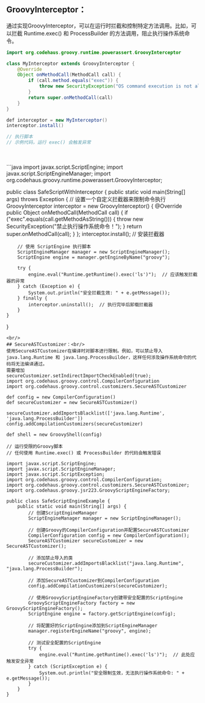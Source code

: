 ## GroovyInterceptor：<br/>
通过实现GroovyInterceptor，可以在运行时拦截和控制特定方法调用。比如，可以拦截 Runtime.exec() 和 ProcessBuilder 的方法调用，阻止执行操作系统命令。
```java
import org.codehaus.groovy.runtime.powerassert.GroovyInterceptor

class MyInterceptor extends GroovyInterceptor {
    @Override
    Object onMethodCall(MethodCall call) {
        if (call.method.equals("exec")) {
            throw new SecurityException("OS command execution is not allowed!")
        }
        return super.onMethodCall(call)
    }
}

def interceptor = new MyInterceptor()
interceptor.install()

// 执行脚本
// 示例代码，运行 exec() 会触发异常
```
<br/>
<br/>
```java
import javax.script.ScriptEngine;
import javax.script.ScriptEngineManager;
import org.codehaus.groovy.runtime.powerassert.GroovyInterceptor;

public class SafeScriptWithInterceptor {
    public static void main(String[] args) throws Exception {
        // 设置一个自定义拦截器来限制命令执行
        GroovyInterceptor interceptor = new GroovyInterceptor() {
            @Override
            public Object onMethodCall(MethodCall call) {
                if ("exec".equals(call.getMethodAsString())) {
                    throw new SecurityException("禁止执行操作系统命令！");
                }
                return super.onMethodCall(call);
            }
        };
        interceptor.install();  // 安装拦截器

        // 使用 ScriptEngine 执行脚本
        ScriptEngineManager manager = new ScriptEngineManager();
        ScriptEngine engine = manager.getEngineByName("groovy");

        try {
            engine.eval("Runtime.getRuntime().exec('ls')");  // 应该触发拦截器的异常
        } catch (Exception e) {
            System.out.println("安全拦截生效: " + e.getMessage());
        } finally {
            interceptor.uninstall();  // 执行完毕后卸载拦截器
        }
    }
}
```
<br/>
## SecureASTCustomizer：<br/>
使用SecureASTCustomizer在编译时对脚本进行限制。例如，可以禁止导入 java.lang.Runtime 和 java.lang.ProcessBuilder，这样任何涉及操作系统命令的代码将无法编译通过。
需要增加
secureCustomizer.setIndirectImportCheckEnabled(true);
import org.codehaus.groovy.control.CompilerConfiguration
import org.codehaus.groovy.control.customizers.SecureASTCustomizer

def config = new CompilerConfiguration()
def secureCustomizer = new SecureASTCustomizer()

secureCustomizer.addImportsBlacklist(['java.lang.Runtime', 'java.lang.ProcessBuilder'])
config.addCompilationCustomizers(secureCustomizer)

def shell = new GroovyShell(config)

// 运行受限的Groovy脚本
// 任何使用 Runtime.exec() 或 ProcessBuilder 的代码会触发错误

import javax.script.ScriptEngine;
import javax.script.ScriptEngineManager;
import javax.script.ScriptException;
import org.codehaus.groovy.control.CompilerConfiguration;
import org.codehaus.groovy.control.customizers.SecureASTCustomizer;
import org.codehaus.groovy.jsr223.GroovyScriptEngineFactory;

public class SafeScriptEngineExample {
    public static void main(String[] args) {
        // 创建ScriptEngineManager
        ScriptEngineManager manager = new ScriptEngineManager();

        // 创建Groovy的CompilerConfiguration并配置SecureASTCustomizer
        CompilerConfiguration config = new CompilerConfiguration();
        SecureASTCustomizer secureCustomizer = new SecureASTCustomizer();
        
        // 添加禁止导入的类
        secureCustomizer.addImportsBlacklist("java.lang.Runtime", "java.lang.ProcessBuilder");

        // 添加SecureASTCustomizer到CompilerConfiguration
        config.addCompilationCustomizers(secureCustomizer);

        // 使用GroovyScriptEngineFactory创建带安全配置的ScriptEngine
        GroovyScriptEngineFactory factory = new GroovyScriptEngineFactory();
        ScriptEngine engine = factory.getScriptEngine(config);

        // 将配置好的ScriptEngine添加到ScriptEngineManager
        manager.registerEngineName("groovy", engine);

        // 测试安全配置的ScriptEngine
        try {
            engine.eval("Runtime.getRuntime().exec('ls')");  // 此处应触发安全异常
        } catch (ScriptException e) {
            System.out.println("安全限制生效，无法执行操作系统命令: " + e.getMessage());
        }
    }
}


